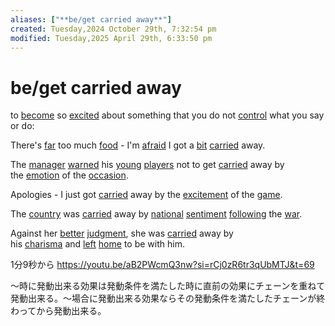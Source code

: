 ```yaml
---
aliases: ["**be/get carried away**"]
created: Tuesday,2024 October 29th, 7:32:54 pm
modified: Tuesday,2025 April 29th, 6:33:50 pm
---
```


# **be/get carried away**

to [become](https://dictionary.cambridge.org/dictionary/english/become "become") so [excited](https://dictionary.cambridge.org/dictionary/english/excite "excited") about something that you do not [control](https://dictionary.cambridge.org/dictionary/english/control "control") what you say or do:

There's [far](https://dictionary.cambridge.org/dictionary/english/far "far") too much [food](https://dictionary.cambridge.org/dictionary/english/food "food") - I'm [afraid](https://dictionary.cambridge.org/dictionary/english/afraid "afraid") I got a [bit](https://dictionary.cambridge.org/dictionary/english/bit "bit") [carried](https://dictionary.cambridge.org/dictionary/english/carry "carried") away.

The [manager](https://dictionary.cambridge.org/dictionary/english/manager "manager") [warned](https://dictionary.cambridge.org/dictionary/english/warn "warned") his [young](https://dictionary.cambridge.org/dictionary/english/young "young") [players](https://dictionary.cambridge.org/dictionary/english/player "players") not to get [carried](https://dictionary.cambridge.org/dictionary/english/carry "carried") away by the [emotion](https://dictionary.cambridge.org/dictionary/english/emotion "emotion") of the [occasion](https://dictionary.cambridge.org/dictionary/english/occasion "occasion").

Apologies - I just got [carried](https://dictionary.cambridge.org/dictionary/english/carry "carried") away by the [excitement](https://dictionary.cambridge.org/dictionary/english/excite "excitement") of the [game](https://dictionary.cambridge.org/dictionary/english/game "game").

The [country](https://dictionary.cambridge.org/dictionary/english/country "country") was [carried](https://dictionary.cambridge.org/dictionary/english/carry "carried") away by [national](https://dictionary.cambridge.org/dictionary/english/national "national") [sentiment](https://dictionary.cambridge.org/dictionary/english/sentiment "sentiment") [following](https://dictionary.cambridge.org/dictionary/english/following "following") the [war](https://dictionary.cambridge.org/dictionary/english/war "war").

Against her [better](https://dictionary.cambridge.org/dictionary/english/better "better") [judgment](https://dictionary.cambridge.org/dictionary/english/judgment "judgment"), she was [carried](https://dictionary.cambridge.org/dictionary/english/carry "carried") away by his [charisma](https://dictionary.cambridge.org/dictionary/english/charisma "charisma") and [left](https://dictionary.cambridge.org/dictionary/english/left "left") [home](https://dictionary.cambridge.org/dictionary/english/home "home") to be with him.

1分9秒から
https://youtu.be/aB2PWcmQ3nw?si=rCj0zR6tr3qUbMTJ&t=69

〜時に発動出来る効果は発動条件を満たした時に直前の効果にチェーンを重ねて発動出来る。〜場合に発動出来る効果ならその発動条件を満たしたチェーンが終わってから発動出来る。

